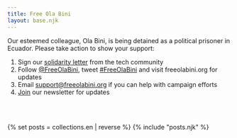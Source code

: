 ```yaml
---
title: Free Ola Bini
layout: base.njk
---
```

Our esteemed colleague, Ola Bini, is being detained as a political prisoner in Ecuador. Please take action to show your support:

1) Sign our <a href="/en/statement" id="text-links">solidarity letter</a> from the tech community
2) Follow <a href="https://twitter.com/FreeOlaBini" id="text-links">@FreeOlaBini</a>, tweet <a href="https://twitter.com/intent/tweet?url=https://freeolabini.org&text=Digital+rights+defender+Ola+Bini+has+been+imprisoned+in+Ecuador.+Please+follow+@FreeOlaBini+%23FreeOlaBini" id="text-links">#FreeOlaBini</a> and visit freeolabini.org for updates
3) Email <a href="mailto:support@freeolabini.org" id="text-links">support&#64;freeolabini.org</a> if you can help with campaign efforts
4) <a href="/en/subscribe" id="text-links">Join</a> our newsletter for updates

<br><br>

{% set posts = collections.en | reverse %}
{% include "posts.njk" %}
